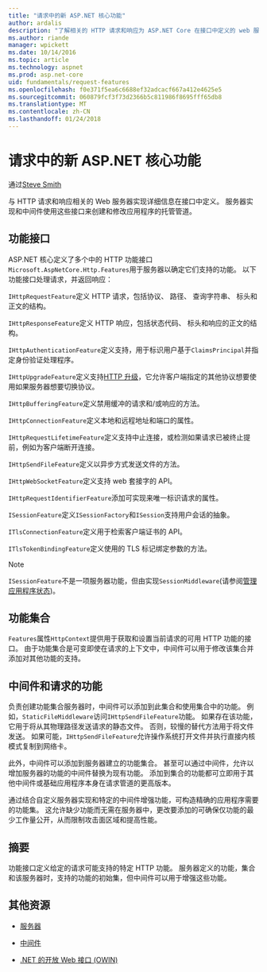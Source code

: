 ```yaml
---
title: "请求中的新 ASP.NET 核心功能"
author: ardalis
description: "了解相关的 HTTP 请求和响应为 ASP.NET Core 在接口中定义的 web 服务器实现详细信息。"
ms.author: riande
manager: wpickett
ms.date: 10/14/2016
ms.topic: article
ms.technology: aspnet
ms.prod: asp.net-core
uid: fundamentals/request-features
ms.openlocfilehash: f0e371f5ea6c6688ef32adcacf667a412e4625e5
ms.sourcegitcommit: 060879fcf3f73d2366b5c811986f8695fff65db8
ms.translationtype: MT
ms.contentlocale: zh-CN
ms.lasthandoff: 01/24/2018
---
```

# <a name="request-features-in-aspnet-core"></a>请求中的新 ASP.NET 核心功能

通过[Steve Smith](https://ardalis.com/)

与 HTTP 请求和响应相关的 Web 服务器实现详细信息在接口中定义。 服务器实现和中间件使用这些接口来创建和修改应用程序的托管管道。

## <a name="feature-interfaces"></a>功能接口

ASP.NET 核心定义了多个中的 HTTP 功能接口`Microsoft.AspNetCore.Http.Features`用于服务器以确定它们支持的功能。 以下功能接口处理请求，并返回响应：

`IHttpRequestFeature`定义 HTTP 请求，包括协议、 路径、 查询字符串、 标头和正文的结构。

`IHttpResponseFeature`定义 HTTP 响应，包括状态代码、 标头和响应的正文的结构。

`IHttpAuthenticationFeature`定义支持，用于标识用户基于`ClaimsPrincipal`并指定身份验证处理程序。

`IHttpUpgradeFeature`定义支持[HTTP 升级](https://tools.ietf.org/html/rfc2616.html#section-14.42)，它允许客户端指定的其他协议想要使用如果服务器想要切换协议。

`IHttpBufferingFeature`定义禁用缓冲的请求和/或响应的方法。

`IHttpConnectionFeature`定义本地和远程地址和端口的属性。

`IHttpRequestLifetimeFeature`定义支持中止连接，或检测如果请求已被终止提前，例如为客户端断开连接。

`IHttpSendFileFeature`定义以异步方式发送文件的方法。

`IHttpWebSocketFeature`定义支持 web 套接字的 API。

`IHttpRequestIdentifierFeature`添加可实现来唯一标识请求的属性。

`ISessionFeature`定义`ISessionFactory`和`ISession`支持用户会话的抽象。

`ITlsConnectionFeature`定义用于检索客户端证书的 API。

`ITlsTokenBindingFeature`定义使用的 TLS 标记绑定参数的方法。

> [!NOTE]
> `ISessionFeature`不是一项服务器功能，但由实现`SessionMiddleware`(请参阅[管理应用程序状态](app-state.md))。

## <a name="feature-collections"></a>功能集合

`Features`属性`HttpContext`提供用于获取和设置当前请求的可用 HTTP 功能的接口。 由于功能集合是可变即使在请求的上下文中，中间件可以用于修改该集合并添加对其他功能的支持。

## <a name="middleware-and-request-features"></a>中间件和请求的功能

负责创建功能集合服务器时，中间件可以添加到此集合和使用集合中的功能。 例如，`StaticFileMiddleware`访问`IHttpSendFileFeature`功能。 如果存在该功能，它用于将从其物理路径发送请求的静态文件。 否则，较慢的替代方法用于将文件发送。 如果可能，`IHttpSendFileFeature`允许操作系统打开文件并执行直接内核模式复制到网络卡。

此外，中间件可以添加到服务器建立的功能集合。 甚至可以通过中间件，允许以增加服务器的功能的中间件替换为现有功能。 添加到集合的功能都可立即用于其他中间件或基础应用程序本身在请求管道的更高版本。

通过结合自定义服务器实现和特定的中间件增强功能，可构造精确的应用程序需要的功能集。 这允许缺少功能而无需在服务器中，更改要添加的可确保仅功能的最少工作量公开，从而限制攻击面区域和提高性能。

## <a name="summary"></a>摘要

功能接口定义给定的请求可能支持的特定 HTTP 功能。 服务器定义的功能，集合和该服务器时，支持的功能的初始集，但中间件可以用于增强这些功能。

## <a name="additional-resources"></a>其他资源

* [服务器](servers/index.md)

* [中间件](middleware.md)

* [.NET 的开放 Web 接口 (OWIN)](owin.md)
